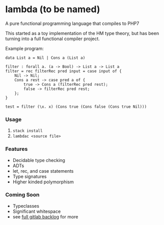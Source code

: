 # lambda (to be named)

A pure functional programming language that compiles to PHP7

This started as a toy implementation of the HM type theory, but has been turning
into a full functional compiler project.

Example program:

```
data List a = Nil | Cons a (List a)

filter : forall a. (a -> Bool) -> List a -> List a
filter = rec filterRec pred input = case input of {
    Nil -> Nil;
    Cons a rest -> case pred a of {
        true -> Cons a (filterRec pred rest);
        false -> filterRec pred rest;
    };
}

test = filter (\x. x) (Cons true (Cons false (Cons true Nil)))
```

### Usage

1. `stack install`
2. `lambdac <source file>`

### Features

- Decidable type checking
- ADTs
- let, rec, and case statements
- Type signatures
- Higher kinded polymorphism

### Coming Soon

- Typeclasses
- Significant whitespace
- see [full gitlab backlog](https://gitlab.com/LightAndLight/hindley-milner/boards) for more